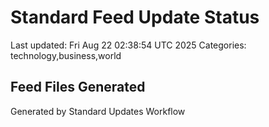 # Standard Feed Update Status
Last updated: Fri Aug 22 02:38:54 UTC 2025
Categories: technology,business,world

## Feed Files Generated

Generated by Standard Updates Workflow
